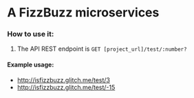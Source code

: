 # A FizzBuzz microservices

### How to use it:

1. The API REST endpoint is `GET [project_url]/test/:number?`

#### Example usage:

- http://isfizzbuzz.glitch.me/test/3
- http://isfizzbuzz.glitch.me/test/-15
